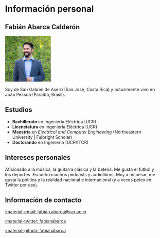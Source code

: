 # Información personal

## Fabián Abarca Calderón

![Fabián Abarca Calderón](assets/img/perfil.png)

Soy de San Gabriel de Aserrí (San José, Costa Rica) y actualmente vivo en João Pessoa (Paraíba, Brasil).

## Estudios

- **Bachillerato** en Ingeniería Eléctrica (UCR)
- **Licenciatura** en Ingeniería Eléctrica (UCR)
- **Maestría** en *Electrical and Computer Engineering* (Northeastern University | Fulbright Scholar)
- **Doctorando** en Ingeniería (UCR/ITCR) 

## Intereses personales

Aficionado a la música, la guitarra clásica y la batería. Me gusta el fútbol y los deportes. Escucho muchos podcasts y audiolibros. Muy a mi pesar, me gusta la política y la realidad nacional e internacional (y a veces peleo en Twitter por eso).

## Información de contacto

[:material-email: fabian.abarca@ucr.ac.cr](mailto:fabian.abarca@ucr.ac.cr)

[:material-twitter: fabianabarca](https://twitter.com/fabianabarca)

[:material-github: fabianabarca](https://github.com/fabianabarca)
